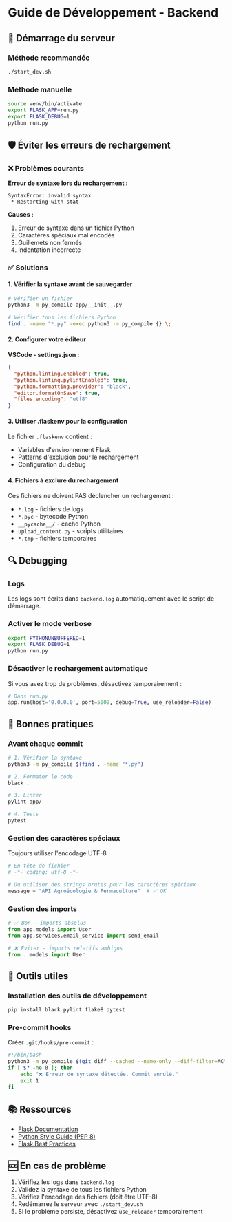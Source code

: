 # Guide de Développement - Backend

## 🚀 Démarrage du serveur

### Méthode recommandée
```bash
./start_dev.sh
```

### Méthode manuelle
```bash
source venv/bin/activate
export FLASK_APP=run.py
export FLASK_DEBUG=1
python run.py
```

## 🛡️ Éviter les erreurs de rechargement

### ❌ Problèmes courants

**Erreur de syntaxe lors du rechargement :**
```
SyntaxError: invalid syntax
 * Restarting with stat
```

**Causes :**
1. Erreur de syntaxe dans un fichier Python
2. Caractères spéciaux mal encodés
3. Guillemets non fermés
4. Indentation incorrecte

### ✅ Solutions

#### 1. **Vérifier la syntaxe avant de sauvegarder**
```bash
# Vérifier un fichier
python3 -m py_compile app/__init__.py

# Vérifier tous les fichiers Python
find . -name "*.py" -exec python3 -m py_compile {} \;
```

#### 2. **Configurer votre éditeur**

**VSCode - settings.json :**
```json
{
  "python.linting.enabled": true,
  "python.linting.pylintEnabled": true,
  "python.formatting.provider": "black",
  "editor.formatOnSave": true,
  "files.encoding": "utf8"
}
```

#### 3. **Utiliser .flaskenv pour la configuration**
Le fichier `.flaskenv` contient :
- Variables d'environnement Flask
- Patterns d'exclusion pour le rechargement
- Configuration du debug

#### 4. **Fichiers à exclure du rechargement**
Ces fichiers ne doivent PAS déclencher un rechargement :
- `*.log` - fichiers de logs
- `*.pyc` - bytecode Python
- `__pycache__/` - cache Python
- `upload_content.py` - scripts utilitaires
- `*.tmp` - fichiers temporaires

## 🔍 Debugging

### Logs
Les logs sont écrits dans `backend.log` automatiquement avec le script de démarrage.

### Activer le mode verbose
```bash
export PYTHONUNBUFFERED=1
export FLASK_DEBUG=1
python run.py
```

### Désactiver le rechargement automatique
Si vous avez trop de problèmes, désactivez temporairement :
```python
# Dans run.py
app.run(host='0.0.0.0', port=5000, debug=True, use_reloader=False)
```

## 📝 Bonnes pratiques

### Avant chaque commit
```bash
# 1. Vérifier la syntaxe
python3 -m py_compile $(find . -name "*.py")

# 2. Formater le code
black .

# 3. Linter
pylint app/

# 4. Tests
pytest
```

### Gestion des caractères spéciaux
Toujours utiliser l'encodage UTF-8 :
```python
# En-tête de fichier
# -*- coding: utf-8 -*-

# Ou utiliser des strings brutes pour les caractères spéciaux
message = "API Agroécologie & Permaculture"  # ✅ OK
```

### Gestion des imports
```python
# ✅ Bon - imports absolus
from app.models import User
from app.services.email_service import send_email

# ❌ Éviter - imports relatifs ambigus
from ..models import User
```

## 🔧 Outils utiles

### Installation des outils de développement
```bash
pip install black pylint flake8 pytest
```

### Pre-commit hooks
Créer `.git/hooks/pre-commit` :
```bash
#!/bin/bash
python3 -m py_compile $(git diff --cached --name-only --diff-filter=ACM | grep '\.py$')
if [ $? -ne 0 ]; then
    echo "❌ Erreur de syntaxe détectée. Commit annulé."
    exit 1
fi
```

## 📚 Ressources

- [Flask Documentation](https://flask.palletsprojects.com/)
- [Python Style Guide (PEP 8)](https://pep8.org/)
- [Flask Best Practices](https://flask.palletsprojects.com/en/2.3.x/patterns/)

## 🆘 En cas de problème

1. Vérifiez les logs dans `backend.log`
2. Validez la syntaxe de tous les fichiers Python
3. Vérifiez l'encodage des fichiers (doit être UTF-8)
4. Redémarrez le serveur avec `./start_dev.sh`
5. Si le problème persiste, désactivez `use_reloader` temporairement
